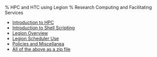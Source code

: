 
% HPC and HTC using Legion
% Research Computing and Facilitating Services

* [Introduction to HPC](../1/index.html)
* [Introduction to Shell Scripting](../2/index.html)
* [Legion Overview](../3/index.html)
* [Legion Scheduler Use](../4/index.html)
* [Policies and Miscellanea](../5/index.html)
* [All of the above as a zip file](../slides.zip)

